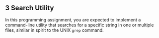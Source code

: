 ## 3 Search Utility

In this programming assignment, you are expected to implement a command-line utility that
searches for a specific string in one or multiple files, similar in spirit to the UNIX
`grep` command.
